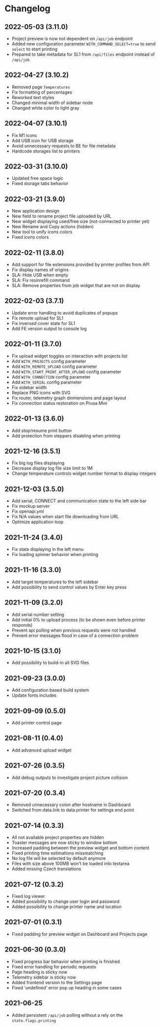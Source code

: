 # Changelog

## 2022-05-03 (3.11.0)

* Project preview is now not dependent on `/api/job` endpoint
* Added new configuration parameter `WITH_COMMAND_SELECT=true` to send `select` to start
printing
* Prepared to take metadata for SL1 from `/api/files` endpoint instead of `/api/job`

## 2022-04-27 (3.10.2)
* Removed page `Temperatures`
* Fix formatting of percentages
* Reworked text styles
* Changed minimal width of sidebar node
* Changed white color to light gray

## 2022-04-07 (3.10.1)
* Fix M1 icons
* Add USB icon for USB storage
* Avoid unnecessary requests to BE for file metadata
* Hardcode storages list to printers

## 2022-03-31 (3.10.0)
* Updated free space logic
* Fixed storage tabs behavior

## 2022-03-21 (3.9.0)
* New application design
* New field to rename project file uploaded by URL
* New widget displaying used/free size (not-connected to printer yet)
* New Rename and Copy actions (hidden)
* New tool to unify icons colors
* Fixed icons colors


## 2022-02-11 (3.8.0)
* Add support for file extensions provided by printer profiles from API
* Fix display names of origins
* SLA: Hide USB when empty
* SLA: Fix resinrefill command
* SLA: Remove properties from job widget that are not on display

## 2022-02-03 (3.7.1)
* Update error handling to avoid duplicates of popups
* Fix remote upload for SL1
* Fix inversed cover state for SL1
* Add FE version output to console log

## 2022-01-11 (3.7.0)

* Fix upload widget toggles on interaction with projects list
* Add `WITH_PROJECTS` config parameter
* Add `WITH_REMOTE_UPLOAD` config parameter
* Add `WITH_START_PRINT_AFTER_UPLOAD` config parameter
* Add `WITH_CONNECTION` config parameter
* Add `WITH_SERIAL` config parameter
* Fix sidebar width
* Replace PNG icons with SVG
* Fix router, telemetry graph dinmensions and page layout
* Fix connection status restoration on Prusa Mini

## 2022-01-13 (3.6.0)

* Add stop/resume print button
* Add protection from steppers disabling when printing

## 2021-12-16 (3.5.1)

* Fix big log files displaying
* Decrease display log file size limit to 1M
* Change temperature controls widget number format to display integers

## 2021-12-03 (3.5.0)

* Add serial, CONNECT and communication state to the left side bar
* Fix mockup server
* Fix openapi.yml
* Fix N/A values when start file downloading from URL
* Optimize application loop

## 2021-11-24 (3.4.0)

* Fix state displaying in the left menu
* Fix loading spinner behavior when printing

## 2021-11-16 (3.3.0)

* Add target temperatures to the left sidebar
* Add possibility to send control values by Enter key press

## 2021-11-09 (3.2.0)

* Add serial number setting
* Add initial 0% to upload process (to be shown even before printer responds)
* Prevent api polling when previous requests were not handled
* Prevent error messages flood in case of a connection problem

## 2021-10-15 (3.1.0)

* Add possibility to build-in all SVG files

## 2021-09-23 (3.0.0)

* Add configuration based build system
* Update fonts includes

## 2021-09-09 (0.5.0)

* Add printer control page

## 2021-08-11 (0.4.0)

* Add advanced upload widget


## 2021-07-26 (0.3.5)

* Add debug outputs to investigate project picture collision


## 2021-07-20 (0.3.4)

* Removed unnecessary colon after hostname in Dashboard
* Switched from data.link to data.printer for settings end point


## 2021-07-14 (0.3.3)

* All not available project properties are hidden
* Toaster messages are now sticky to window bottom
* Increased padding between the preview widget and bottom content
* Fixed printing time estimations missmatching
* No log file will be selected by default anymore
* Files with size above 100MB won't be loaded into textarea
* Added missing Czech translations


## 2021-07-12 (0.3.2)

* Fixed log viewer
* Added possibility to change user login and password
* Added possibility to change printer name and location


## 2021-07-01 (0.3.1)

* Fixed padding for preview widget on Dashboard and Projects page


## 2021-06-30 (0.3.0)

* Fixed progress bar behavior when printing is finished
* Fixed error handling for periodic requests
* Page heading is sticky now
* Telemetry sidebar is sticky now
* Added frontend version to the Settings page
* Fixed 'undefined' error pop up heading in some cases


## 2021-06-25

* Added persistent `/api/job` polling without a rely on the `state.flags.printing`


